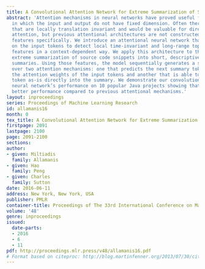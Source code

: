 ```yaml
---
title: A Convolutional Attention Network for Extreme Summarization of Source Code
abstract: 'Attention mechanisms in neural networks have proved useful for problems
  in which the input and output do not have fixed dimension. Often there exist features
  that are locally translation invariant and would be valuable for directing the model’s
  attention, but previous attentional architectures are not constructed to learn such
  features specifically. We introduce an attentional neural network that employs convolution
  on the input tokens to detect local time-invariant and long-range topical attention
  features in a context-dependent way. We apply this architecture to the problem of
  extreme summarization of source code snippets into short, descriptive function name-like
  summaries. Using those features, the model sequentially generates a summary by marginalizing
  over two attention mechanisms: one that predicts the next summary token based on
  the attention weights of the input tokens and another that is able to copy a code
  token as-is directly into the summary. We demonstrate our convolutional attention
  neural network’s performance on 10 popular Java projects showing that it achieves
  better performance compared to previous attentional mechanisms.'
layout: inproceedings
series: Proceedings of Machine Learning Research
id: allamanis16
month: 0
tex_title: A Convolutional Attention Network for Extreme Summarization of Source Code
firstpage: 2091
lastpage: 2100
page: 2091-2100
sections: 
author:
- given: Miltiadis
  family: Allamanis
- given: Hao
  family: Peng
- given: Charles
  family: Sutton
date: 2016-06-11
address: New York, New York, USA
publisher: PMLR
container-title: Proceedings of The 33rd International Conference on Machine Learning
volume: '48'
genre: inproceedings
issued:
  date-parts:
  - 2016
  - 6
  - 11
pdf: http://proceedings.mlr.press/v48/allamanis16.pdf
# Format based on citeproc: http://blog.martinfenner.org/2013/07/30/citeproc-yaml-for-bibliographies/
---
```

